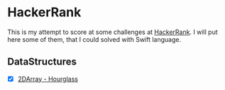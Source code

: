 # HackerRank

This is my attempt to score at some challenges at [HackerRank](https://www.hackerrank.com). I will put here some of them, that I could solved with Swift language.

##  DataStructures

 - [x] [2DArray - Hourglass](https://www.hackerrank.com/challenges/2d-array)
